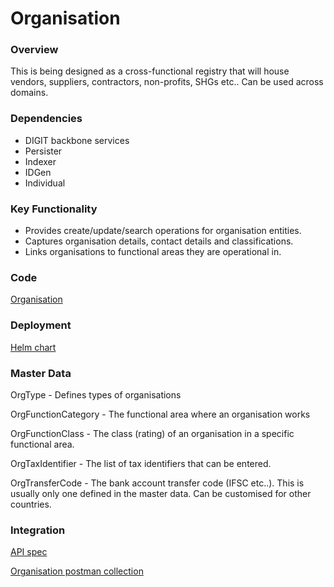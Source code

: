 # Organisation

### Overview

This is being designed as a cross-functional registry that will house vendors, suppliers, contractors, non-profits, SHGs etc.. Can be used across domains.&#x20;

### Dependencies

* DIGIT backbone services
* Persister
* Indexer
* IDGen
* Individual&#x20;

### Key Functionality

* Provides create/update/search operations for organisation entities.
* Captures organisation details, contact details and classifications.
* Links organisations to functional areas they are operational in.

### Code

[Organisation](https://github.com/egovernments/DIGIT-Works/tree/master/backend/organisation)

### Deployment

[Helm chart](https://github.com/egovernments/DIGIT-DevOps/tree/digit-works/deploy-as-code/helm/charts/digit-works/backend/organisation)

### Master Data

OrgType - Defines types of organisations

OrgFunctionCategory - The functional area where an organisation works

OrgFunctionClass - The class (rating) of an organisation in a specific functional area.

OrgTaxIdentifier - The list of tax identifiers that can be entered.

OrgTransferCode - The bank account transfer code (IFSC etc..). This is usually only one defined in the master data. Can be customised for other countries.

### Integration

[API spec](../architecture/low-level-design/registries/organization.md#api-specification)

[Organisation postman collection](https://github.com/egovernments/DIGIT-Works/blob/master/backend/organisation/docs/Organisation%20Registry%20-%20Test%20Scripts.postman\_collection.json)
